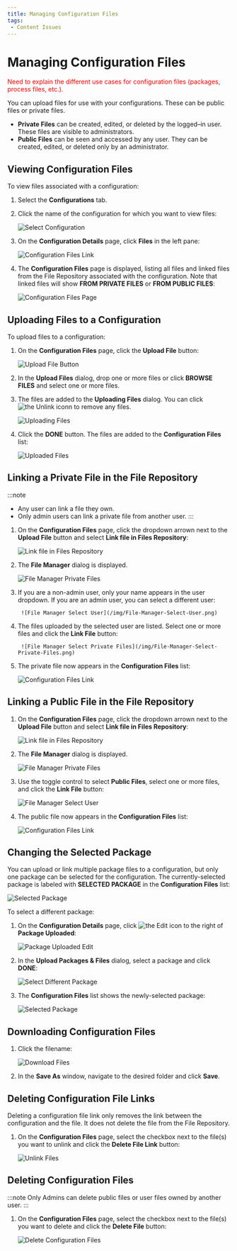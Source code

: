 ```yaml
---
title: Managing Configuration Files
tags:
 - Content Issues
---
```


# Managing Configuration Files

<font color="red">Need to explain the different use cases for configuration files (packages, process files, etc.).</font>

You can upload files for use with your configurations. These can be public files or private files.

* **Private Files** can be created, edited, or deleted by the logged–in user. These files are visible to administrators.
* **Public Files** can be seen and accessed by any user. They can be created, edited, or deleted only by an administrator.

## Viewing Configuration Files

To view files associated with a configuration:

1. Select the **Configurations** tab.
2. Click the name of the configuration for which you want to view files:

   ![Select Configuration](/img/Configuration-Select2.png)

3. On the **Configuration Details** page, click **Files** in the left pane:
   
   ![Configuration Files Link](/img/Configuration-Files-Link.png)

4. The **Configuration Files** page is displayed, listing all files and linked files from the File Repository associated with the configuration. Note that linked files will show **FROM PRIVATE FILES** or **FROM PUBLIC FILES**:

   ![Configuration Files Page](/img/Configuration-Files-Page-With-Annotations.png)

## Uploading Files to a Configuration

To upload files to a configuration:

1. On the **Configuration Files** page, click the **Upload File** button:
   
   ![Upload File Button](/img/Configuration-Upload-File-Button.png)
2. In the **Upload Files** dialog, drop one or more files or click **BROWSE FILES** and select one or more files.
3. The files are added to the **Uploading Files** dialog. You can click <img src="/img/icons/unlink.png" className="icon" alt="the Unlink iconn"/> to remove any files.

   ![Uploading Files](/img/Uploading-Files-Dialog.png)
4. Click the **DONE** button. The files are added to the **Configuration Files** list:

   ![Uploaded Files](/img/Configuration-Uploaded-Files.png)

## Linking a Private File in the File Repository

:::note
* Any user can link a file they own. 
* Only admin users can link a private file from another user.
:::

1. On the **Configuration Files** page, click the dropdown arrown next to the **Upload File** button and select **Link file in Files Repository**:
   
   ![Link file in Files Repository](/img/Link-File-in-Files-Repository.png)
2. The **File Manager** dialog is displayed.

   ![File Manager Private Files](/img/File-Manager-Private.png)

3. If you are a non-admin user, only your name appears in the user dropdown. If you are an admin user, you can select a different user:
  
        ![File Manager Select User](/img/File-Manager-Select-User.png)
4. The files uploaded by the selected user are listed. Select one or more files and click the **Link File** button:

        ![File Manager Select Private Files](/img/File-Manager-Select-Private-Files.png)
5. The private file now appears in the **Configuration Files** list:

   ![Configuration Files Link](/img/Configuration-Files-Private-File.png)

## Linking a Public File in the File Repository

1. On the **Configuration Files** page, click the dropdown arrown next to the **Upload File** button and select **Link file in Files Repository**:
   
   ![Link file in Files Repository](/img/Link-File-in-Files-Repository.png)
2. The **File Manager** dialog is displayed.

   ![File Manager Private Files](/img/File-Manager-Private.png)
3. Use the toggle control to select  **Public Files**, select one or more files, and click the **Link File** button:

   ![File Manager Select User](/img/File-Manager-Select-Public-File.png)
4. The public file now appears in the **Configuration Files** list:

   ![Configuration Files Link](/img/Configuration-Files-Public-File.png)

## Changing the Selected Package

You can upload or link multiple package files to a configuration, but only one package can be selected for the configuration. The currently-selected package is labeled with **SELECTED PACKAGE** in the **Configuration Files** list:

   ![Selected Package](/img/Selected-Package.png)

To select a different package:

1. On the **Configuration Details** page, click <img src="/img/icons/edit-icon.png" className="icon" alt="the Edit icon"/> to the right of **Package Uploaded**:

   ![Package Uploaded Edit](/img/Package-Uploaded-Edit.png)
2. In the **Upload Packages & Files** dialog, select a package and click **DONE**:

   ![Select Different Package](/img/Selected-Package-Change.png)
3. The **Configuration Files** list shows the newly-selected package:

   ![Selected Package](/img/Selected-Package-Changed.png)

## Downloading Configuration Files

1. Click the filename:

   ![Download Files](/img/Download-File.png)&nbsp;
2. In the **Save As** window, navigate to the desired folder and click **Save**.
 
## Deleting Configuration File Links

Deleting a configuration file link only removes the link between the configuration and the file. It does not delete the file from the File Repository.

1. On the **Configuration Files** page, select the checkbox next to the file(s) you want to unlink and click the **Delete File Link** button:
   
   ![Unlink Files](/img/Unlink-Files.png)

## Deleting Configuration Files

:::note
Only Admins can delete public files or user files owned by another user.
:::

1. On the **Configuration Files** page, select the checkbox next to the file(s) you want to delete and click the **Delete File** button:

   ![Delete Configuration Files](/img/Delete-Configuration-Files.png)

